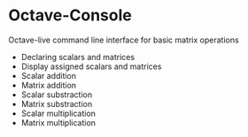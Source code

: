 # Octave-Console
Octave-live command line interface for basic matrix operations

- Declaring scalars and matrices
- Display assigned scalars and matrices
- Scalar addition
- Matrix addition
- Scalar substraction
- Matrix substraction
- Scalar multiplication
- Matrix multiplication
